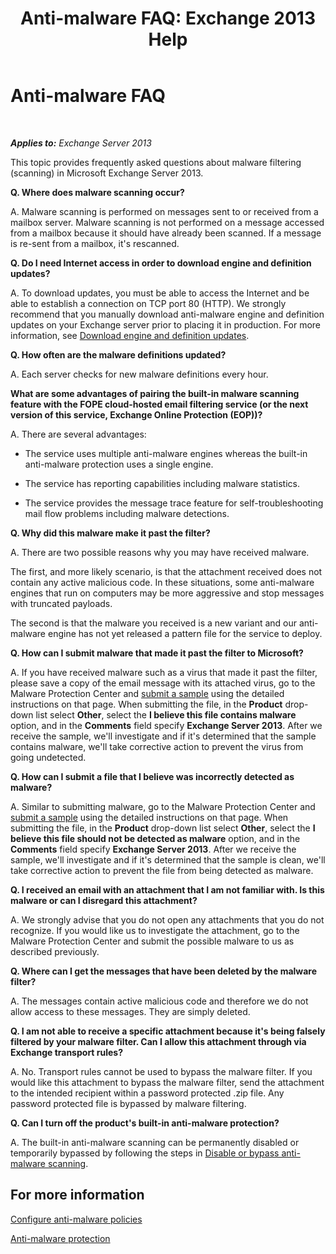 ﻿---
title: 'Anti-malware FAQ: Exchange 2013 Help'
TOCTitle: Anti-malware FAQ
ms:assetid: e1c069e2-ed8a-4d8a-b81a-5b49b2cf24c9
ms:mtpsurl: https://technet.microsoft.com/en-us/library/JJ150577(v=EXCHG.150)
ms:contentKeyID: 47560121
ms.date: 12/09/2016
mtps_version: v=EXCHG.150
---

# Anti-malware FAQ

 

_**Applies to:** Exchange Server 2013_


This topic provides frequently asked questions about malware filtering (scanning) in Microsoft Exchange Server 2013.

**Q. Where does malware scanning occur?**

A. Malware scanning is performed on messages sent to or received from a mailbox server. Malware scanning is not performed on a message accessed from a mailbox because it should have already been scanned. If a message is re-sent from a mailbox, it's rescanned.

**Q. Do I need Internet access in order to download engine and definition updates?**

A. To download updates, you must be able to access the Internet and be able to establish a connection on TCP port 80 (HTTP). We strongly recommend that you manually download anti-malware engine and definition updates on your Exchange server prior to placing it in production. For more information, see [Download engine and definition updates](download-engine-and-definition-updates-exchange-2013-help.md).

**Q. How often are the malware definitions updated?**

A. Each server checks for new malware definitions every hour.

**What are some advantages of pairing the built-in malware scanning feature with the FOPE cloud-hosted email filtering service (or the next version of this service, Exchange Online Protection (EOP))?**

A. There are several advantages:

  - The service uses multiple anti-malware engines whereas the built-in anti-malware protection uses a single engine.

  - The service has reporting capabilities including malware statistics.

  - The service provides the message trace feature for self-troubleshooting mail flow problems including malware detections.

**Q. Why did this malware make it past the filter?**

A. There are two possible reasons why you may have received malware.

The first, and more likely scenario, is that the attachment received does not contain any active malicious code. In these situations, some anti-malware engines that run on computers may be more aggressive and stop messages with truncated payloads.

The second is that the malware you received is a new variant and our anti-malware engine has not yet released a pattern file for the service to deploy.

**Q. How can I submit malware that made it past the filter to Microsoft?**

A. If you have received malware such as a virus that made it past the filter, please save a copy of the email message with its attached virus, go to the Malware Protection Center and [submit a sample](https://go.microsoft.com/fwlink/?linkid=196858) using the detailed instructions on that page. When submitting the file, in the **Product** drop-down list select **Other**, select the **I believe this file contains malware** option, and in the **Comments** field specify **Exchange Server 2013**. After we receive the sample, we'll investigate and if it's determined that the sample contains malware, we'll take corrective action to prevent the virus from going undetected.

**Q. How can I submit a file that I believe was incorrectly detected as malware?**

A. Similar to submitting malware, go to the Malware Protection Center and [submit a sample](https://go.microsoft.com/fwlink/?linkid=196858) using the detailed instructions on that page. When submitting the file, in the **Product** drop-down list select **Other**, select the **I believe this file should not be detected as malware** option, and in the **Comments** field specify **Exchange Server 2013**. After we receive the sample, we'll investigate and if it's determined that the sample is clean, we'll take corrective action to prevent the file from being detected as malware.

**Q. I received an email with an attachment that I am not familiar with. Is this malware or can I disregard this attachment?**

A. We strongly advise that you do not open any attachments that you do not recognize. If you would like us to investigate the attachment, go to the Malware Protection Center and submit the possible malware to us as described previously.

**Q. Where can I get the messages that have been deleted by the malware filter?**

A. The messages contain active malicious code and therefore we do not allow access to these messages. They are simply deleted.

**Q. I am not able to receive a specific attachment because it's being falsely filtered by your malware filter. Can I allow this attachment through via Exchange transport rules?**

A. No. Transport rules cannot be used to bypass the malware filter. If you would like this attachment to bypass the malware filter, send the attachment to the intended recipient within a password protected .zip file. Any password protected file is bypassed by malware filtering.

**Q. Can I turn off the product's built-in anti-malware protection?**

A. The built-in anti-malware scanning can be permanently disabled or temporarily bypassed by following the steps in [Disable or bypass anti-malware scanning](disable-or-bypass-anti-malware-scanning-exchange-2013-help.md).

## For more information

[Configure anti-malware policies](configure-anti-malware-policies-exchange-2013-help.md)

[Anti-malware protection](anti-malware-protection-exchange-2013-help.md)

